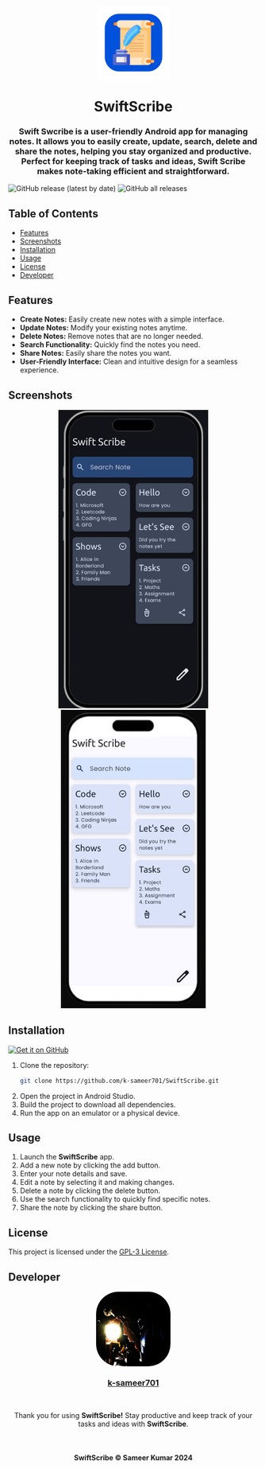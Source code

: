 <div align="center">
    <img src="https://github.com/k-sameer701/SwiftScribe/blob/master/Screenshot/app_icon_preview.png" width="145" height="145" style="display: block; margin: 0 auto"/>
    <h1>SwiftScribe</h1>
    <h3>Swift Swcribe is a user-friendly Android app for managing notes. It allows you to easily create, update, search, delete and share the notes, helping you stay organized and productive. Perfect for keeping track of tasks and ideas, Swift Scribe makes note-taking efficient and straightforward.</h3>
</div>

![GitHub release (latest by date)](https://img.shields.io/github/v/release/k-sameer701/SwiftScribe)
![GitHub all releases](https://img.shields.io/github/downloads/k-sameer701/SwiftScribe/total)

## Table of Contents

- [Features](#features)
- [Screenshots](#screenshots)
- [Installation](#installation)
- [Usage](#usage)
- [License](#license)
- [Developer](#developer)

## Features

- **Create Notes:** Easily create new notes with a simple interface.
- **Update Notes:** Modify your existing notes anytime.
- **Delete Notes:** Remove notes that are no longer needed.
- **Search Functionality:** Quickly find the notes you need.
- **Share Notes:** Easily share the notes you want.
- **User-Friendly Interface:** Clean and intuitive design for a seamless experience.

## Screenshots

<div align="center">
    <img height="600px" src="https://github.com/k-sameer701/SwiftScribe/blob/master/Screenshot/Dark.png" />
    <img height="600px" src="https://github.com/k-sameer701/SwiftScribe/blob/master/Screenshot/Light.png" />
</div>

## Installation

[<img src="https://github.com/machiav3lli/oandbackupx/blob/034b226cea5c1b30eb4f6a6f313e4dadcbb0ece4/badge_github.png"
    alt="Get it on GitHub"
    height="80">](https://github.com/k-sameer701/SwiftScribe/releases/latest)


1. Clone the repository:
    ```sh
    git clone https://github.com/k-sameer701/SwiftScribe.git
    ```
2. Open the project in Android Studio.
3. Build the project to download all dependencies.
4. Run the app on an emulator or a physical device.

## Usage

1. Launch the **SwiftScribe** app.
2. Add a new note by clicking the add button.
3. Enter your note details and save.
4. Edit a note by selecting it and making changes.
5. Delete a note by clicking the delete button.
6. Use the search functionality to quickly find specific notes.
7. Share the note by clicking the share button.

## License

This project is licensed under the [GPL-3 License](LICENSE).

## Developer

<div align="center">
    <img src="https://github.com/k-sameer701/k-sameer701.github.io/blob/main/img/Profilees.jpg" width="150" height="150" style="border-radius: 30%; display: block; margin: 0 auto"/>
    <h3><a href="https://github.com/k-sameer701">k-sameer701</a></h3>
        <br/>
        <p>Thank you for using <strong>SwiftScribe!</strong> Stay productive and keep track of your tasks and ideas with <strong>SwiftScribe</strong>.</p>
</div>

<br/>
<div align="center">
    <h4>SwiftScribe &copy Sameer Kumar 2024</h4>
</div>
